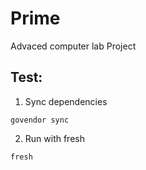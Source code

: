 # Prime
Advaced computer lab Project

## Test:

1) Sync dependencies
```
govendor sync
```
2) Run with fresh
```
fresh
```
